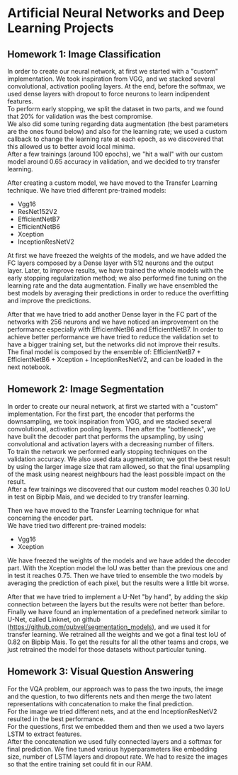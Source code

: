 
# Artificial Neural Networks and Deep Learning Projects

## Homework 1: Image Classification

In order to create our neural network, at first we started with a "custom" implementation. We took inspiration from VGG, and we stacked several convolutional, activation pooling layers. At the end, before the softmax, we used dense layers with dropout to force neurons to learn indipendent features.  
To perform early stopping, we split the dataset in two parts, and we found that 20% for validation was the best compromise.  
We also did some tuning regarding data augmentation (the best parameters are the ones found below) and also for the learning rate; we used a custom callback to change the learning rate at each epoch, as we discovered that this allowed us to better avoid local minima.  
After a few trainings (around 100 epochs), we "hit a wall" with our custom model around 0.65 accuracy in validation, and we decided to try transfer learning.

After creating a custom model, we have moved to the Transfer Learning technique. We have tried different pre-trained models:
* Vgg16
* ResNet152V2
* EfficientNetB7
* EfficientNetB6
* Xception
* InceptionResNetV2

At first we have freezed the weights of the models, and we have added the FC layers composed by a Dense layer with 512 neurons and the output layer. Later, to improve results, we have trained the whole models with the early stopping regularization method; we also performed fine tuning on the learning rate and the data augmentation. Finally we have ensembled the best models by averaging their predictions in order to reduce the overfitting and improve the predictions.

After that we have tried to add another Dense layer in the FC part of the networks with 256 neurons and we have noticed an improvement on the performance especially with EfficientNetB6 and EfficientNetB7. In order to achieve better performance we have tried to reduce the validation set to have a bigger training set, but the networks did not improve their results.  
The final model is composed by the ensemble of: EfficientNetB7 + EfficientNetB6 + Xception + InceptionResNetV2, and can be loaded in the next notebook.

## Homework 2: Image Segmentation

In order to create our neural network, at first we started with a "custom" implementation. For the first part, the encoder that performs the downsampling, we took inspiration from VGG, and we stacked several convolutional, activation pooling layers. Then after the "bottleneck", we have built the decoder part that performs the upsampling, by using convolutional and activation layers with a decreasing number of filters.  
To train the network we performed early stopping techniques on the validation accuracy. We also used data augmentation; we got the best result by using the larger image size that ram allowed, so that the final upsampling of the mask using nearest neighbours had the least possible impact on the result.  
After a few trainings we discovered that our custom model reaches 0.30 IoU in test on Bipbip Mais, and we decided to try transfer learning.

Then we have moved to the Transfer Learning technique for what concerning the encoder part.  
We have tried two different pre-trained models: 
- Vgg16
- Xception 

We have freezed the weights of the models and we have added the decoder part. With the Xception model the IoU was better than the previous one and in test it reaches 0.75. Then we have tried to ensemble the two models by averaging the prediction of each pixel, but the results were a little bit worse.

After that we have tried to implement a U-Net "by hand", by adding the skip connection between the layers but the results were not better than before.  
Finally we have found an implementation of a predefined network similar to U-Net, called Linknet, on github (https://github.com/qubvel/segmentation_models), and we used it for transfer learning. We retrained all the weights and we got a final test IoU of 0.82 on Bipbip Mais. To get the results for all the other teams and crops, we just retrained the model for those datasets without particular tuning.

## Homework 3: Visual Question Answering

For the VQA problem, our approach was to pass the two inputs, the image and the question, to two differents nets and then merge the two latent representations with concatenation to make the final prediction.  
For the image we tried different nets, and at the end InceptionResNetV2 resulted in the best performance.  
For the questions, first we embedded them and then we used a two layers LSTM to extract features.  
After the concatenation we used fully connected layers and a softmax for final prediction. We fine tuned various hyperparameters like embedding size, number of LSTM layers and dropout rate. We had to resize the images so that the entire training set could fit in our RAM.
